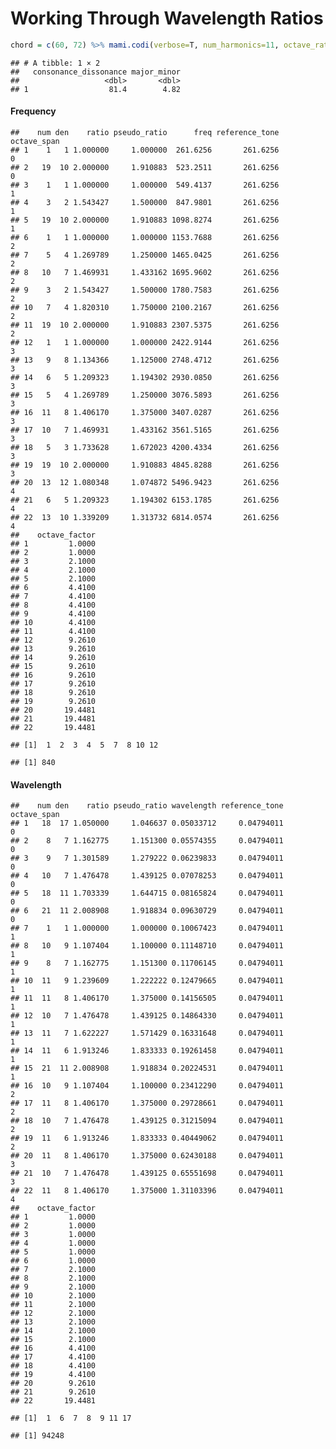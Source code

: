 Working Through Wavelength Ratios
================

``` r
chord = c(60, 72) %>% mami.codi(verbose=T, num_harmonics=11, octave_ratio=2.1)
```

    ## # A tibble: 1 × 2
    ##   consonance_dissonance major_minor
    ##                   <dbl>       <dbl>
    ## 1                  81.4        4.82

#### Frequency

    ##    num den    ratio pseudo_ratio      freq reference_tone octave_span
    ## 1    1   1 1.000000     1.000000  261.6256       261.6256           0
    ## 2   19  10 2.000000     1.910883  523.2511       261.6256           0
    ## 3    1   1 1.000000     1.000000  549.4137       261.6256           1
    ## 4    3   2 1.543427     1.500000  847.9801       261.6256           1
    ## 5   19  10 2.000000     1.910883 1098.8274       261.6256           1
    ## 6    1   1 1.000000     1.000000 1153.7688       261.6256           2
    ## 7    5   4 1.269789     1.250000 1465.0425       261.6256           2
    ## 8   10   7 1.469931     1.433162 1695.9602       261.6256           2
    ## 9    3   2 1.543427     1.500000 1780.7583       261.6256           2
    ## 10   7   4 1.820310     1.750000 2100.2167       261.6256           2
    ## 11  19  10 2.000000     1.910883 2307.5375       261.6256           2
    ## 12   1   1 1.000000     1.000000 2422.9144       261.6256           3
    ## 13   9   8 1.134366     1.125000 2748.4712       261.6256           3
    ## 14   6   5 1.209323     1.194302 2930.0850       261.6256           3
    ## 15   5   4 1.269789     1.250000 3076.5893       261.6256           3
    ## 16  11   8 1.406170     1.375000 3407.0287       261.6256           3
    ## 17  10   7 1.469931     1.433162 3561.5165       261.6256           3
    ## 18   5   3 1.733628     1.672023 4200.4334       261.6256           3
    ## 19  19  10 2.000000     1.910883 4845.8288       261.6256           3
    ## 20  13  12 1.080348     1.074872 5496.9423       261.6256           4
    ## 21   6   5 1.209323     1.194302 6153.1785       261.6256           4
    ## 22  13  10 1.339209     1.313732 6814.0574       261.6256           4
    ##    octave_factor
    ## 1         1.0000
    ## 2         1.0000
    ## 3         2.1000
    ## 4         2.1000
    ## 5         2.1000
    ## 6         4.4100
    ## 7         4.4100
    ## 8         4.4100
    ## 9         4.4100
    ## 10        4.4100
    ## 11        4.4100
    ## 12        9.2610
    ## 13        9.2610
    ## 14        9.2610
    ## 15        9.2610
    ## 16        9.2610
    ## 17        9.2610
    ## 18        9.2610
    ## 19        9.2610
    ## 20       19.4481
    ## 21       19.4481
    ## 22       19.4481

    ## [1]  1  2  3  4  5  7  8 10 12

    ## [1] 840

#### Wavelength

    ##    num den    ratio pseudo_ratio wavelength reference_tone octave_span
    ## 1   18  17 1.050000     1.046637 0.05033712     0.04794011           0
    ## 2    8   7 1.162775     1.151300 0.05574355     0.04794011           0
    ## 3    9   7 1.301589     1.279222 0.06239833     0.04794011           0
    ## 4   10   7 1.476478     1.439125 0.07078253     0.04794011           0
    ## 5   18  11 1.703339     1.644715 0.08165824     0.04794011           0
    ## 6   21  11 2.008908     1.918834 0.09630729     0.04794011           0
    ## 7    1   1 1.000000     1.000000 0.10067423     0.04794011           1
    ## 8   10   9 1.107404     1.100000 0.11148710     0.04794011           1
    ## 9    8   7 1.162775     1.151300 0.11706145     0.04794011           1
    ## 10  11   9 1.239609     1.222222 0.12479665     0.04794011           1
    ## 11  11   8 1.406170     1.375000 0.14156505     0.04794011           1
    ## 12  10   7 1.476478     1.439125 0.14864330     0.04794011           1
    ## 13  11   7 1.622227     1.571429 0.16331648     0.04794011           1
    ## 14  11   6 1.913246     1.833333 0.19261458     0.04794011           1
    ## 15  21  11 2.008908     1.918834 0.20224531     0.04794011           1
    ## 16  10   9 1.107404     1.100000 0.23412290     0.04794011           2
    ## 17  11   8 1.406170     1.375000 0.29728661     0.04794011           2
    ## 18  10   7 1.476478     1.439125 0.31215094     0.04794011           2
    ## 19  11   6 1.913246     1.833333 0.40449062     0.04794011           2
    ## 20  11   8 1.406170     1.375000 0.62430188     0.04794011           3
    ## 21  10   7 1.476478     1.439125 0.65551698     0.04794011           3
    ## 22  11   8 1.406170     1.375000 1.31103396     0.04794011           4
    ##    octave_factor
    ## 1         1.0000
    ## 2         1.0000
    ## 3         1.0000
    ## 4         1.0000
    ## 5         1.0000
    ## 6         1.0000
    ## 7         2.1000
    ## 8         2.1000
    ## 9         2.1000
    ## 10        2.1000
    ## 11        2.1000
    ## 12        2.1000
    ## 13        2.1000
    ## 14        2.1000
    ## 15        2.1000
    ## 16        4.4100
    ## 17        4.4100
    ## 18        4.4100
    ## 19        4.4100
    ## 20        9.2610
    ## 21        9.2610
    ## 22       19.4481

    ## [1]  1  6  7  8  9 11 17

    ## [1] 94248

